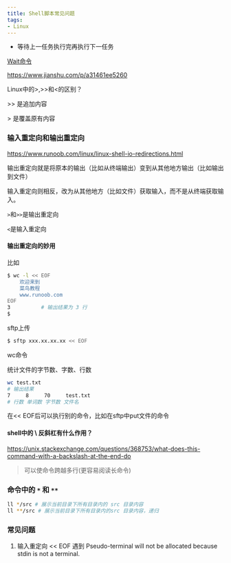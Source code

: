 ```yaml
---
title: Shell脚本常见问题
tags:
- Linux
---
```


- 等待上一任务执行完再执行下一任务

[Wait命令](https://wangchujiang.com/linux-command/c/wait.html)

https://www.jianshu.com/p/a31461ee5260



Linux中的>,>>和<的区别？

\>> 是追加内容

\> 是覆盖原有内容



### 输入重定向和输出重定向

https://www.runoob.com/linux/linux-shell-io-redirections.html

输出重定向就是将原本的输出（比如从终端输出）变到从其他地方输出（比如输出到文件）

输入重定向则相反，改为从其他地方（比如文件）获取输入，而不是从终端获取输入。

`>`和`>>`是输出重定向

`<`是输入重定向



#### 输出重定向的妙用

比如

```bash
$ wc -l << EOF
    欢迎来到
    菜鸟教程
    www.runoob.com
EOF
3          # 输出结果为 3 行
$
```

sftp上传

```sh
$ sftp xxx.xx.xx.xx << EOF

```



wc命令

统计文件的字节数、字数、行数

```bash
wc test.txt
# 输出结果
7     8     70     test.txt
# 行数 单词数 字节数 文件名
```

在<< EOF后可以执行别的命令，比如在sftp中put文件的命令

#### shell中的 \ 反斜杠有什么作用？

https://unix.stackexchange.com/questions/368753/what-does-this-command-with-a-backslash-at-the-end-do

> 可以使命令跨越多行(更容易阅读长命令)



### 命令中的 `*` 和 `**`

```sh
ll */src # 展示当前目录下所有目录内的 src 目录内容
ll **/src # 展示当前目录下所有目录内的src 目录内容，递归
```



### 常见问题

1. 输入重定向 << EOF 遇到 Pseudo-terminal will not be allocated because stdin is not a terminal.
